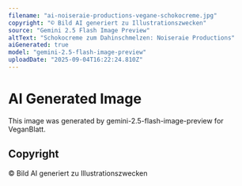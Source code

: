 ```yaml
---
filename: "ai-noiseraie-productions-vegane-schokocreme.jpg"
copyright: "© Bild AI generiert zu Illustrationszwecken"
source: "Gemini 2.5 Flash Image Preview"
altText: "Schokocreme zum Dahinschmelzen: Noiseraie Productions"
aiGenerated: true
model: "gemini-2.5-flash-image-preview"
uploadDate: "2025-09-04T16:22:24.810Z"
---
```


# AI Generated Image

This image was generated by gemini-2.5-flash-image-preview for VeganBlatt.

## Copyright
© Bild AI generiert zu Illustrationszwecken
